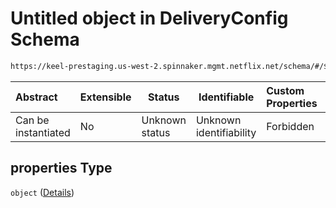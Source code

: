 # Untitled object in DeliveryConfig Schema

```txt
https://keel-prestaging.us-west-2.spinnaker.mgmt.netflix.net/schema/#/$defs/TargetGroupAttributes/properties/properties
```




| Abstract            | Extensible | Status         | Identifiable            | Custom Properties | Additional Properties | Access Restrictions | Defined In                                                    |
| :------------------ | ---------- | -------------- | ----------------------- | :---------------- | --------------------- | ------------------- | ------------------------------------------------------------- |
| Can be instantiated | No         | Unknown status | Unknown identifiability | Forbidden         | Allowed               | none                | [keel.schema.json\*](keel.schema.json "open original schema") |

## properties Type

`object` ([Details](keel-defs-targetgroupattributes-properties-properties.md))
